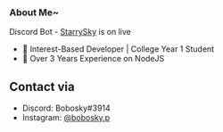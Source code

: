 ### About Me~

<p>Discord Bot - <a href=https://discord.com/oauth2/authorize?client_id=663778505477062707&scope=bot&permissions=268520638>StarrySky<a/> is on live<p/>

- 💙 Interest-Based Developer | College Year 1 Student
- 🌱 Over 3 Years Experience on NodeJS

## Contact via
- Discord: Bobosky#3914
- Instagram: <a href=https://www.instagram.com/bobosky.p>@bobosky.p<a/>
